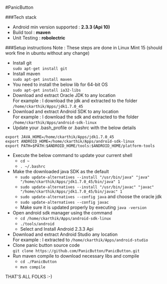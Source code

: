 #PanicButton
  
###Tech stack
 * Android min version supported : **2.3.3 (Api 10)**
 * Build tool : **maven**
 * Unit Testing : **robolectric**

###Setup instructions
Note : These steps are done in Linux Mint 15 (should work fine in ubuntu without any change)

* Install git  
```sudo apt-get install git```
* Install maven  
```sudo apt-get install maven```
* You need to install the below lib for 64-bit OS   
```sudo apt-get install ia32-libs```
* Download and extract Oracle JDK to any location  
  For example : I download the jdk and extracted to the folder ```/home/ckarthik/Apps/jdk1.7.0_45```
* Download and extract Android SDK to any location  
  For example : I download the sdk and extracted to the folder ```/home/ckarthik/Apps/android-sdk-linux```
* Update your .bash_profile or .bashrc  with the below details
```
export JAVA_HOME=/home/ckarthik/Apps/jdk1.7.0_45
export ANDROID_HOME=/home/ckarthik/Apps/android-sdk-linux
export PATH=$PATH:$ANDROID_HOME/tools:$ANDROID_HOME/platform-tools
```
* Execute the below command to update your current shell  
    * ```cd ~```  
    * ```. ~/.bashrc```
* Make the downloaded java SDK as the default  
    * ```sudo update-alternatives --install "/usr/bin/java" "java" "/home/ckarthik/Apps/jdk1.7.0_45/bin/java" 1```
    * ```sudo update-alternatives --install "/usr/bin/javac" "javac" "/home/ckarthik/Apps/jdk1.7.0_45/bin/javac" 1```
    * ```sudo update-alternatives --config java``` and choose the oracle jdk
    * ```sudo update-alternatives --config javac```
    * Make sure it is updated properly by executing ```java -version```
* Open android sdk manager using the command  
    * ```cd /home/ckarthik/Apps/android-sdk-linux```  
    * ```./tools/android```
    * Select and Install Android 2.3.3 Api
* Download and extract Android Studio any location  
  For example : I extracted to ```/home/ckarthik/Apps/android-studio```
* Clone panic button source code  
  ```git clone https://github.com/PanicButton/PanicButton.git```
* Run maven compile to download necessary libs and compile
    * ```cd ./PanicButton```
    * ```mvn compile```


THAT'S ALL FOLKS :-)